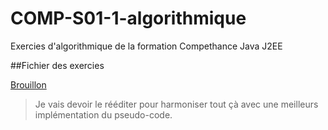 # COMP-S01-1-algorithmique

Exercies d'algorithmique de la formation Compethance Java J2EE

##Fichier des exercies

[Brouillon](https://github.com/RenaudBernard59/COMP-S01-1-algorithmique/blob/master/exercices-algorithmique.md)

>Je vais devoir le rééditer pour harmoniser tout çà avec une meilleurs implémentation du pseudo-code.
